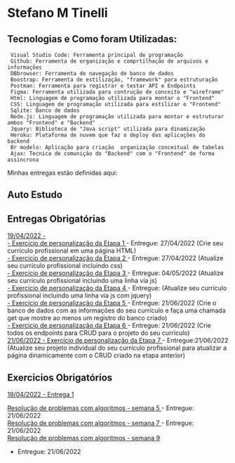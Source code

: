 # Stefano M Tinelli

## Tecnologias e Como foram Utilizadas:
     Visual Studio Code: Ferramenta principal de programação
     Github: Ferramenta de organização e comprtilhação de arquivos e informações
     DBbrowser: Ferramenta de navegação de banco de dados
     Boostrap: Ferramenta de estilização, "framework" para estruturação
     Postman: Ferramenta para registrar e testar API e Endpoints
     Figma: Ferramenta utilizada para contrução de conceito e "wireframe"
     Html: Linguagem de programação utilizada para montar o "Frontend"
     CSS: Linguagem de programação utilizada para estilizar o "Frontend"
     Sqlite: Banco de dados
     Node.js: Linguagem de programação utilizada para montar e estruturar ambos "Frontend" e "Backend"
     Jquery: Biblioteca de "Java script" utilizada para dinamização
     Heroku: Plataforma de nuvem que faz o deploy das aplicações do backend
     Br modelo: Aplicação para criação  organização conceitual de tabelas
     Ajax: Tecnica de comunição do "Backend" com o "Frontend" de forma assincrona



Minhas entregas estão definidas aqui:


## Auto Estudo

## Entregas Obrigatórias
<a href="https://github.com/Intelihub/Template_Aluno/blob/main/02_AUT_EST_ENTREGA/Coloque%20aqui%20as%20entregas%20do%20seu%20auto%20estudo.rtf"> 19/04/2022 -
</a>
<br>
<a href="https://github.com/naoassisto/modulo2/tree/main/03_AUT_EST_ENTREGA/Semana%202"> - Exercício de personalização da Etapa 1  </a>  - Entregue: 27/04/2022 (Crie seu currículo profissional em uma página HTML)
<br>
<a href="https://github.com/naoassisto/modulo2/tree/main/03_AUT_EST_ENTREGA/Semana%203">  - Exercício de personalização da Etapa 2 </a> - Entregue: 27/04/2022 (Atualize seu currículo profissional incluindo css)
<br>
<a href="https://github.com/naoassisto/modulo2/tree/main/03_AUT_EST_ENTREGA/Semana%204">  - Exercício de personalização da Etapa 3 </a> - Entregue: 04/05/2022 (Atualize seu currículo profissional incluindo uma linha via js)
<br>
<a href="https://github.com/naoassisto/modulo2/tree/main/03_AUT_EST_ENTREGA/Semana%205/Curriculo"> - Exercício de personalização da Etapa 4 </a> - Entregue: (Atualize seu currículo profissional incluindo uma linha via js com jquery)
<br>
<a href="https://github.com/naoassisto/modulo2/tree/main/03_AUT_EST_ENTREGA/Semana%206/Curriculo"> - Exercício de personalização da Etapa 5 </a> - Entregue: 21/06/2022 (Crie o banco de dados com as informações do seu currículo e faça uma chamada get que mostre ao menos um registro do banco criado)
<br>
<a href="https://github.com/naoassisto/modulo2/tree/main/03_AUT_EST_ENTREGA/Semana%207/Curriculo"> - Exercício de personalização da Etapa 6  </a> - Entregue: 21/06/2022 (Crie todos os endpoints para CRUD para o projeto do seu currículo)
<br>
<a href="https://github.com/naoassisto/modulo2/tree/main/03_AUT_EST_ENTREGA/Semana%208/Curriculo"> 21/06/2022 - Exercício de personalização da Etapa 7 </a>  - Entregue:21/06/2022 (Atualize seu projeto individual do seu currículo profissional para atualizar a página dinamicamente com o CRUD criado na etapa anterior)
<br>

## Exercicios Obrigatórios
<a href="https://github.com/Intelihub/Template_Aluno/blob/main/03_EX_OBRIGATORIOS/Coloque%20aqui%20entregas%20de%20exerc%C3%ADcios%20obrigat%C3%B3rios.rtf"> 19/04/2022 - Entrega 1 </a>
<br>

<a href="https://github.com/naoassisto/modulo2/tree/main/04_AUT_EST_EX_OBRIGATORIOS/Semana%205/Exercicios"> Resolução de problemas com algoritmos - semana 5 </a> - Entregue: 21/06/2022
<br>
<a href="https://github.com/naoassisto/modulo2/tree/main/04_AUT_EST_EX_OBRIGATORIOS/Semana%207"> Resolução de problemas com algoritmos - semana 7 </a> - Entregue: 21/06/2022
<br>
<a href="https://github.com/naoassisto/modulo2/tree/main/04_AUT_EST_EX_OBRIGATORIOS/Semana%209"> Resolução de problemas com algoritmos - semana 9 </a>
- Entregue: 21/06/2022
<br>
<!-- <a href=""> 21/06/2022 - </a>
<br> -->


